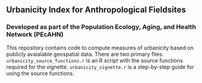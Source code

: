 ## Urbanicity Index for Anthropological Fieldsites
### Developed as part of the Population Ecology, Aging, and Health Network (PEcAHN)
This repository contains code to compute measures of urbanicity based on publicly avaialable geospatial data. There are two primary files:
`urbanicity_source_functions.r` is an R script with the source functions required for the vignette.
`urbanicity_vignette.r` is a step-by-step guide for using the source functions.
